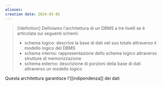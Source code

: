 ```yaml
---
aliases: 
creation date: 2024-03-05
---
```


> [!definition]
> Definiamo l'architettura di un DBMS a tre livelli se è articolata sui seguenti schemi:
> - schema logico: descrive la base di dati nel suo totale attraverso il modello logico del DBMS
> - schema interno: rappresentazione dello schema logico attraverso strutture di memorizzazione
> - schema esterno: descrizione di porzioni della base di dati attraverso un modello logico

Questa architettura garantisce l'[[indipendenza]] dei dati